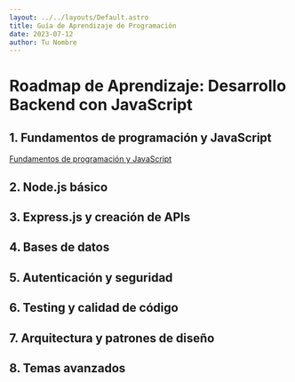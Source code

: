 ```yaml
---
layout: ../../layouts/Default.astro
title: Guía de Aprendizaje de Programación
date: 2023-07-12
author: Tu Nombre
---
```

# Roadmap de Aprendizaje: Desarrollo Backend con JavaScript

## 1. Fundamentos de programación y JavaScript

[Fundamentos de programación y JavaScript](./javascript/fundamentals)

## 2. Node.js básico

## 3. Express.js y creación de APIs

## 4. Bases de datos

## 5. Autenticación y seguridad

## 6. Testing y calidad de código

## 7. Arquitectura y patrones de diseño

## 8. Temas avanzados
